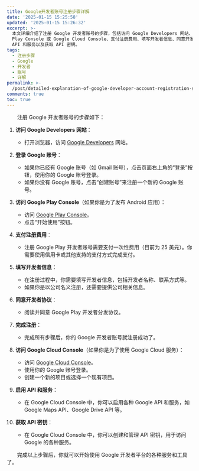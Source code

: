 ```yaml
---
title: Google开发者账号注册步骤详解
date: '2025-01-15 15:25:58'
updated: '2025-01-15 15:26:32'
excerpt: >-
  本文详细介绍了注册 Google 开发者账号的步骤，包括访问 Google Developers 网站、登录或创建 Google 账号、访问 Google
  Play Console 或 Google Cloud Console、支付注册费用、填写开发者信息、同意开发者协议、完成注册等，并简要说明了如何启用
  API 和服务以及获取 API 密钥。
tags:
  - 注册步骤
  - Google
  - 开发者
  - 账号
  - 详解
permalink: >-
  /post/detailed-explanation-of-google-developer-account-registration-steps-g5yuq.html
comments: true
toc: true
---
```






　　注册 Google 开发者账号的步骤如下：

1. **访问 Google Developers 网站**：

    * 打开浏览器，访问 [Google Developers](https://developers.google.com/) 网站。
2. **登录 Google 账号**：

    * 如果你已经有 Google 账号（如 Gmail 账号），点击页面右上角的“登录”按钮，使用你的 Google 账号登录。
    * 如果你没有 Google 账号，点击“创建账号”来注册一个新的 Google 账号。
3. **访问 Google Play Console**（如果你是为了发布 Android 应用）：

    * 访问 [Google Play Console](https://play.google.com/apps/publish/)。
    * 点击“开始使用”按钮。
4. **支付注册费用**：

    * 注册 Google Play 开发者账号需要支付一次性费用（目前为 25 美元）。你需要使用信用卡或其他支持的支付方式完成支付。
5. **填写开发者信息**：

    * 在注册过程中，你需要填写开发者信息，包括开发者名称、联系方式等。
    * 如果你是以公司名义注册，还需要提供公司相关信息。
6. **同意开发者协议**：

    * 阅读并同意 Google Play 开发者分发协议。
7. **完成注册**：

    * 完成所有步骤后，你的 Google 开发者账号就注册成功了。
8. **访问 Google Cloud Console**（如果你是为了使用 Google Cloud 服务）：

    * 访问 [Google Cloud Console](https://console.cloud.google.com/)。
    * 使用你的 Google 账号登录。
    * 创建一个新的项目或选择一个现有项目。
9. **启用 API 和服务**：

    * 在 Google Cloud Console 中，你可以启用各种 Google API 和服务，如 Google Maps API、Google Drive API 等。
10. **获取 API 密钥**：

     * 在 Google Cloud Console 中，你可以创建和管理 API 密钥，用于访问 Google 的各种服务。

　　完成以上步骤后，你就可以开始使用 Google 开发者平台的各种服务和工具了。
